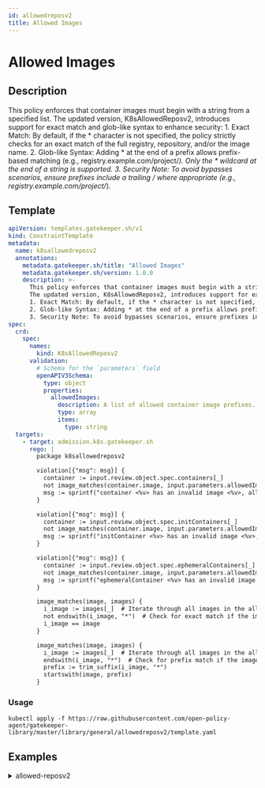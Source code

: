 ```yaml
---
id: allowedreposv2
title: Allowed Images
---
```


# Allowed Images

## Description
This policy enforces that container images must begin with a string from a specified list. The updated version, K8sAllowedReposv2, introduces support for exact match and glob-like syntax to enhance security: 1. Exact Match: By default, if the * character is not specified, the policy strictly checks for an exact match of the full registry, repository, and/or the image name. 2. Glob-like Syntax: Adding * at the end of a prefix allows prefix-based matching (e.g., registry.example.com/project/*). Only the * wildcard at the end of a string is supported. 3. Security Note: To avoid bypasses scenarios, ensure prefixes include a trailing / where appropriate (e.g., registry.example.com/project/*).

## Template
```yaml
apiVersion: templates.gatekeeper.sh/v1
kind: ConstraintTemplate
metadata:
  name: k8sallowedreposv2
  annotations:
    metadata.gatekeeper.sh/title: "Allowed Images"
    metadata.gatekeeper.sh/version: 1.0.0
    description: >-
      This policy enforces that container images must begin with a string from a specified list.
      The updated version, K8sAllowedReposv2, introduces support for exact match and glob-like syntax to enhance security:
      1. Exact Match: By default, if the * character is not specified, the policy strictly checks for an exact match of the full registry, repository, and/or the image name.
      2. Glob-like Syntax: Adding * at the end of a prefix allows prefix-based matching (e.g., registry.example.com/project/*). Only the * wildcard at the end of a string is supported.
      3. Security Note: To avoid bypasses scenarios, ensure prefixes include a trailing / where appropriate (e.g., registry.example.com/project/*).
spec:
  crd:
    spec:
      names:
        kind: K8sAllowedReposv2
      validation:
        # Schema for the `parameters` field
        openAPIV3Schema:
          type: object
          properties:
            allowedImages:
              description: A list of allowed container image prefixes. Supports exact matches and prefixes ending with '*'.
              type: array
              items:
                type: string
  targets:
    - target: admission.k8s.gatekeeper.sh
      rego: |
        package k8sallowedreposv2

        violation[{"msg": msg}] {
          container := input.review.object.spec.containers[_]
          not image_matches(container.image, input.parameters.allowedImages)
          msg := sprintf("container <%v> has an invalid image <%v>, allowed images are %v", [container.name, container.image, input.parameters.allowedImages])
        }

        violation[{"msg": msg}] {
          container := input.review.object.spec.initContainers[_]
          not image_matches(container.image, input.parameters.allowedImages)
          msg := sprintf("initContainer <%v> has an invalid image <%v>, allowed images are %v", [container.name, container.image, input.parameters.allowedImages])
        }

        violation[{"msg": msg}] {
          container := input.review.object.spec.ephemeralContainers[_]
          not image_matches(container.image, input.parameters.allowedImages)
          msg := sprintf("ephemeralContainer <%v> has an invalid image <%v>, allowed images are %v", [container.name, container.image, input.parameters.allowedImages])
        }

        image_matches(image, images) {
          i_image := images[_]  # Iterate through all images in the allowed list
          not endswith(i_image, "*")  # Check for exact match if the image does not end with *
          i_image == image
        }

        image_matches(image, images) {
          i_image := images[_]  # Iterate through all images in the allowed list
          endswith(i_image, "*")  # Check for prefix match if the image ends with *
          prefix := trim_suffix(i_image, "*")
          startswith(image, prefix)
        }

```

### Usage
```shell
kubectl apply -f https://raw.githubusercontent.com/open-policy-agent/gatekeeper-library/master/library/general/allowedreposv2/template.yaml
```
## Examples
<details>
<summary>allowed-reposv2</summary>

<details>
<summary>constraint</summary>

```yaml
apiVersion: constraints.gatekeeper.sh/v1beta1
kind: K8sAllowedReposv2
metadata:
  name: repo-is-openpolicyagent
spec:
  match:
    kinds:
      - apiGroups: [""]
        kinds: ["Pod"]
    namespaces:
      - "default"
  parameters:
    allowedImages:
      - "openpolicyagent/*"
      - "myregistry.azurecr.io/*"
      - "mydockerhub/*"
      - "ubuntu"
      - "123456789123.dkr.ecr.eu-west-1.amazonaws.com/postgres"

```

Usage

```shell
kubectl apply -f https://raw.githubusercontent.com/open-policy-agent/gatekeeper-library/master/library/general/allowedreposv2/samples/repo-must-be-openpolicyagent/constraint.yaml
```

</details>

<details>
<summary>example-allowed</summary>

```yaml
apiVersion: v1
kind: Pod
metadata:
  name: opa-allowed
spec:
  containers:
    - name: opa
      image: openpolicyagent/opa:0.9.2
      args:
        - "run"
        - "--server"
        - "--addr=localhost:8080"
      resources:
        limits:
          cpu: "100m"
          memory: "30Mi"

```

Usage

```shell
kubectl apply -f https://raw.githubusercontent.com/open-policy-agent/gatekeeper-library/master/library/general/allowedreposv2/samples/repo-must-be-openpolicyagent/example_allowed.yaml
```

</details>
<details>
<summary>example-allowed-images</summary>

```yaml
apiVersion: v1
kind: Pod
metadata:
  name: opa-allowed
spec:
  containers:
    - name: image
      image: ubuntu
      resources:
        limits:
          cpu: "100m"
          memory: "30Mi"
    - name: image-with-version
      image: ubuntu:20.04
      resources:
        limits:
          cpu: "200m"
          memory: "50Mi"

```

Usage

```shell
kubectl apply -f https://raw.githubusercontent.com/open-policy-agent/gatekeeper-library/master/library/general/allowedreposv2/samples/repo-must-be-openpolicyagent/example_allowed_images.yaml
```

</details>
<details>
<summary>container-disallowed</summary>

```yaml
apiVersion: v1
kind: Pod
metadata:
  name: nginx-disallowed
spec:
  containers:
    - name: nginx
      image: nginx
      resources:
        limits:
          cpu: "100m"
          memory: "30Mi"

```

Usage

```shell
kubectl apply -f https://raw.githubusercontent.com/open-policy-agent/gatekeeper-library/master/library/general/allowedreposv2/samples/repo-must-be-openpolicyagent/example_disallowed_container.yaml
```

</details>
<details>
<summary>initcontainer-disallowed</summary>

```yaml
apiVersion: v1
kind: Pod
metadata:
  name: nginx-disallowed
spec:
  initContainers:
    - name: nginxinit
      image: nginx
      resources:
        limits:
          cpu: "100m"
          memory: "30Mi"
  containers:
    - name: opa
      image: openpolicyagent/opa:0.9.2
      args:
        - "run"
        - "--server"
        - "--addr=localhost:8080"
      resources:
        limits:
          cpu: "100m"
          memory: "30Mi"

```

Usage

```shell
kubectl apply -f https://raw.githubusercontent.com/open-policy-agent/gatekeeper-library/master/library/general/allowedreposv2/samples/repo-must-be-openpolicyagent/example_disallowed_initcontainer.yaml
```

</details>
<details>
<summary>both-disallowed</summary>

```yaml
apiVersion: v1
kind: Pod
metadata:
  name: nginx-disallowed
spec:
  initContainers:
  - name: nginxinit
    image: nginx
    resources:
      limits:
        cpu: "100m"
        memory: "30Mi"
  containers:
    - name: nginx
      image: nginx
      resources:
        limits:
          cpu: "100m"
          memory: "30Mi"

```

Usage

```shell
kubectl apply -f https://raw.githubusercontent.com/open-policy-agent/gatekeeper-library/master/library/general/allowedreposv2/samples/repo-must-be-openpolicyagent/example_disallowed_both.yaml
```

</details>
<details>
<summary>all-disallowed</summary>

```yaml
apiVersion: v1
kind: Pod
metadata:
  name: nginx-disallowed
spec:
  initContainers:
  - name: nginx
    image: nginx
    resources:
      limits:
        cpu: "100m"
        memory: "30Mi"
  containers:
    - name: nginx
      image: nginx
      resources:
        limits:
          cpu: "100m"
          memory: "30Mi"
  ephemeralContainers:
    - name: nginx
      image: nginx
      resources:
        limits:
          cpu: "100m"
          memory: "30Mi"

```

Usage

```shell
kubectl apply -f https://raw.githubusercontent.com/open-policy-agent/gatekeeper-library/master/library/general/allowedreposv2/samples/repo-must-be-openpolicyagent/disallowed_all.yaml
```

</details>
<details>
<summary>disallowed-repository-and-registry</summary>

```yaml
apiVersion: v1
kind: Pod
metadata:
  name: registry-repository-disallowed
spec:
  containers:
    - name: image-1-malicious-registry-disallow
      image: myregistry.azurecr.io.malicious.com/malicious-image
      resources:
        limits:
          cpu: "100m"
          memory: "30Mi"
    - name: image-2-registry-allow
      image: myregistry.azurecr.io/nginx
      resources:
        limits:
          cpu: "200m"
          memory: "50Mi"
    - name: image-3-malicious-image-with-registry-disallow
      image: mydockerhubmalicious/python
      resources:
        limits:
          cpu: "50m"
          memory: "10Mi"
    - name: image-4-image-with-registry-allow
      image: mydockerhub/python
      resources:
        limits:
          cpu: "50m"
          memory: "10Mi"

```

Usage

```shell
kubectl apply -f https://raw.githubusercontent.com/open-policy-agent/gatekeeper-library/master/library/general/allowedreposv2/samples/repo-must-be-openpolicyagent/example_disallowed_registry_and_repository.yaml
```

</details>
<details>
<summary>disallowed-repository-images</summary>

```yaml
apiVersion: v1
kind: Pod
metadata:
  name: image-disallowed
spec:
  containers:
    - name: image-1-malicious-basic-image-disallow
      image: ubuntumalicious
      resources:
        limits:
          cpu: "100m"
          memory: "30Mi"
    - name: image-2-basic-image-allow
      image: ubuntu
      resources:
        limits:
          cpu: "200m"
          memory: "50Mi"
    - name: image-3-malicious-image-with-registry-disallow
      image: 123456789123.dkr.ecr.eu-west-1.amazonaws.com/postgresmalicious
      resources:
        limits:
          cpu: "50m"
          memory: "10Mi"
    - name: image-4-image-with-registry-allow
      image: 123456789123.dkr.ecr.eu-west-1.amazonaws.com/postgres
      resources:
        limits:
          cpu: "50m"
          memory: "10Mi"

```

Usage

```shell
kubectl apply -f https://raw.githubusercontent.com/open-policy-agent/gatekeeper-library/master/library/general/allowedreposv2/samples/repo-must-be-openpolicyagent/example_disallowed_images.yaml
```

</details>


</details>